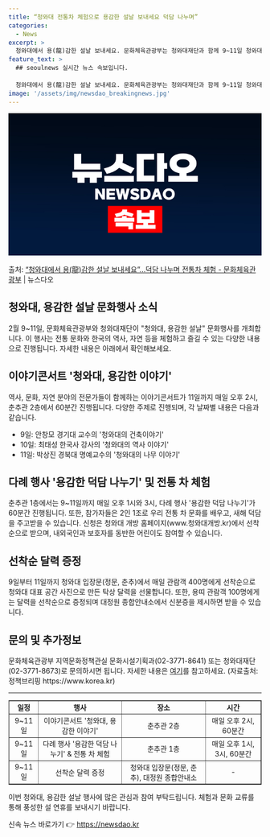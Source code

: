 ```yaml
---
title: “청와대 전통차 체험으로 용감한 설날 보내세요 덕담 나누며”
categories:
  - News
excerpt: >
  청와대에서 용(龍)감한 설날 보내세요. 문화체육관광부는 청와대재단과 함께 9~11일 청와대 일원에서 청와대,…
feature_text: >
  ## seoulnews 실시간 뉴스 속보입니다.

  청와대에서 용(龍)감한 설날 보내세요. 문화체육관광부는 청와대재단과 함께 9~11일 청와대 일원에서 청와대,…
image: '/assets/img/newsdao_breakingnews.jpg'
---
```


![뉴스다오 속보](/assets/img/newsdao_breakingnews.jpg)

<p>출처: <a href="https://newsdao.kr/3113" rel="dofollow">“청와대에서 용(龍)감한 설날 보내세요”…덕담 나누며 전통차 체험 - 문화체육관광부</a> | 뉴스다오</p>

<h2>청와대, 용감한 설날 문화행사 소식</h2>

<p data-ke-size="size16">2월 9~11일, 문화체육관광부와 청와대재단이 "청와대, 용감한 설날" 문화행사를 개최합니다. 이 행사는 전통 문화와 한국의 역사, 자연 등을 체험하고 즐길 수 있는 다양한 내용으로 진행됩니다. 자세한 내용은 아래에서 확인해보세요.</p>

<h2>이야기콘서트 '청와대, 용감한 이야기'</h2>

<p data-ke-size="size16">역사, 문화, 자연 분야의 전문가들이 함께하는 이야기콘서트가 11일까지 매일 오후 2시, 춘추관 2층에서 60분간 진행됩니다. 다양한 주제로 진행되며, 각 날짜별 내용은 다음과 같습니다.
  <ul>
    <li>9일: 안창모 경기대 교수의 '청와대의 건축이야기'</li>
    <li>10일: 최태성 한국사 강사의 '청와대의 역사 이야기'</li>
    <li>11일: 박상진 경북대 명예교수의 '청와대의 나무 이야기'</li>
  </ul>
</p>

<h2>다례 행사 '용감한 덕담 나누기' 및 전통 차 체험</h2>

<p data-ke-size="size16">춘추관 1층에서는 9~11일까지 매일 오후 1시와 3시, 다례 행사 '용감한 덕담 나누기'가 60분간 진행됩니다. 또한, 참가자들은 2인 1조로 우리 전통 차 문화를 배우고, 새해 덕담을 주고받을 수 있습니다. 신청은 청와대 개방 홈페이지(www.청와대개방.kr)에서 선착순으로 받으며, 내외국인과 보호자를 동반한 어린이도 참여할 수 있습니다.</p>

<h2>선착순 달력 증정</h2>

<p data-ke-size="size16">9일부터 11일까지 청와대 입장문(정문, 춘추)에서 매일 관람객 400명에게 선착순으로 청와대 대표 공간 사진으로 만든 탁상 달력을 선물합니다. 또한, 용띠 관람객 100명에게는 달력을 선착순으로 증정되며 대정원 종합안내소에서 신분증을 제시하면 받을 수 있습니다.</p>

<h2>문의 및 추가정보</h2>

<p data-ke-size="size16">문화체육관광부 지역문화정책관실 문화시설기획과(02-3771-8641) 또는 청와대재단(02-3771-8673)로 문의하시면 됩니다. 자세한 내용은 <a href="https://newsdao.kr/3113">여기</a>를 참고하세요. (자료출처: 정책브리핑 https://www.korea.kr)</p>

<hr> 

<table style="width: 100%;" border="1">
<tbody>
<tr>
<td style="text-align: center; height: 17px;"><b>일정</b></td>
<td style="text-align: center; height: 17px;"><b>행사</b></td>
<td style="text-align: center; height: 17px;"><b>장소</b></td>
<td style="text-align: center; height: 17px;"><b>시간</b></td>
</tr>
<tr>
<td style="text-align: center; height: 17px;">9~11일</td>
<td style="text-align: center; height: 17px;">이야기콘서트 '청와대, 용감한 이야기'</td>
<td style="text-align: center; height: 17px;">춘추관 2층</td>
<td style="text-align: center; height: 17px;">매일 오후 2시, 60분간</td>
</tr>
<tr>
<td style="text-align: center;">9~11일</td>
<td style="text-align: center;">다례 행사 '용감한 덕담 나누기' & 전통 차 체험</td>
<td style="text-align: center;">춘추관 1층</td>
<td style="text-align: center;">매일 오후 1시, 3시, 60분간</td>
</tr>
<tr>
<td style="text-align: center;">9~11일</td>
<td style="text-align: center;">선착순 달력 증정</td>
<td style="text-align: center;">청와대 입장문(정문, 춘추), 대정원 종합안내소</td>
<td style="text-align: center;">-</td>
</tr>
</tbody>
</table>

<p data-ke-size="size16">이번 청와대, 용감한 설날 행사에 많은 관심과 참여 부탁드립니다. 체험과 문화 교류를 통해 풍성한 설 연휴를 보내시기 바랍니다.</p>
 

신속 뉴스 바로가기 👉 <a href="https://newsdao.kr" rel="dofollow">https://newsdao.kr</a>


